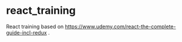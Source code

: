 # react_training
React training based on https://www.udemy.com/react-the-complete-guide-incl-redux .